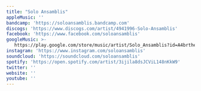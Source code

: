 ```yaml
---
title: "Solo Ansamblis"
appleMusic: ''
bandcamp: 'https://soloansamblis.bandcamp.com'
discogs: 'https://www.discogs.com/artist/4941996-Solo-Ansamblis'
facebook: 'https://www.facebook.com/soloansamblis'
googleMusic: >-
   https://play.google.com/store/music/artist/Solo_Ansamblis?id=A4brtheoskfqh7zdnihgpf7ckni
instagram: 'https://www.instagram.com/soloansamblis'
soundcloud: 'https://soundcloud.com/soloansamblis'
spotify: 'https://open.spotify.com/artist/3ijila8dsJCViL148nKkW9'
twitter: ''
website: ''
youtube: ''
---
```

